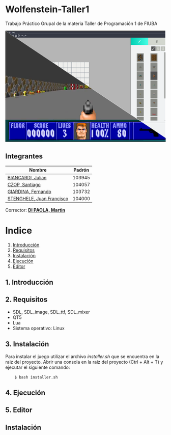 # Wolfenstein-Taller1

Trabajo Práctico Grupal de la materia Taller de Programación 1 de FIUBA

<img src="Banner.png" alt="drawing" width="800" height="350"/>

## Integrantes

Nombre | Padrón 
------ | ------
[BIANCARDI, Julian](https://github.com/JulianBiancardi) | 103945 
[CZOP, Santiago](https://github.com/Santiago-Czop) | 104057 
[GIARDINA, Fernando](https://github.com/FerGiardina) | 103732 
[STENGHELE, Juan Francisco](https://github.com/JuanStenghele) | 104000 
     
Corrector: **[DI PAOLA, Martin](https://github.com/eldipa)**

# Indice   
1. [Introducción](#id1)
2. [Requisitos](#id2)
3. [Instalación](#id3)
4. [Ejecución](#id4)
5. [Editor](#id5)

## 1. Introducción<a name="id1"></a>

## 2. Requisitos<a name="id2"></a>

* SDL, SDL_image, SDL_ttf, SDL_mixer
* QT5
* Lua
* Sistema operativo: Linux

## 3. Instalación<a name="id3"></a>

Para instalar el juego utilizar el archivo *installer.sh* que se encuentra en la raiz del proyecto.
Abrir una consola en la raiz del proyecto (Ctrl + Alt + T) y ejecutar el siguiente comando:

        $ bash installer.sh
        
## 4. Ejecución<a name="id4"></a>

## 5. Editor<a name="id5"></a>

## Instalación


